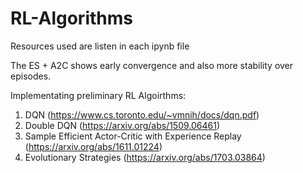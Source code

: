 # RL-Algorithms
Resources used are listen in each ipynb file

The ES + A2C shows early convergence and also more stability 
over episodes.

Implementating preliminary RL Algoirthms:
1) DQN (https://www.cs.toronto.edu/~vmnih/docs/dqn.pdf)
2) Double DQN (https://arxiv.org/abs/1509.06461)
3) Sample Efficient Actor-Critic with Experience Replay (https://arxiv.org/abs/1611.01224)
4) Evolutionary Strategies (https://arxiv.org/abs/1703.03864)

